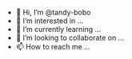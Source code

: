 - 👋 Hi, I’m @tandy-bobo
- 👀 I’m interested in ...
- 🌱 I’m currently learning ...
- 💞️ I’m looking to collaborate on ...
- 📫 How to reach me ...

<!---
tandy-bobo/tandy-bobo is a ✨ special ✨ repository because its `README.md` (this file) appears on your GitHub profile.
You can click the Preview link to take a look at your changes.
--->
